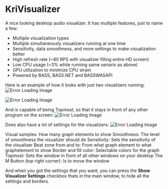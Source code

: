 # KriVisualizer
 A nice looking desktop audio visualizer. It has multiple features, just to name a few:
 
* Multiple visualization types
* Multiple simultaneously visualizers running at one time
* Sensitivity, data smoothness, and more settings to make visualization better
* High refresh rate (~80 RPS with visualizer filling entire HD screen)
* Low CPU usage (~3% while running same senario as above)
* GPU utilization to minimize CPU strain
* Powered by BASS, BASS.NET and BASSWASAPI

Here is an example of how it looks with just two visualizers running:
![Error Loading Image](https://hpug4w.db.files.1drv.com/y4mdWS_7pDPAnTqqZK9pjl1gbPjtjIK933kdDMhWr1qHz-AloWRyiUbIZIvpz_1saN8zSywoL6cNUYIXRqS1cBo5W4OUe9j3p7mabA1hEywlmiQYObdIM7sAUHa43WPZjb27-JyWRW98AswJuEfbmAd3YTz3AxThBCmxxF1TcPFc3vLhuolsJ3qtSMSiPxyDJnBs8V8SrFyVzW2nkC8QtkLGg?psid=1?width=600&height=119&cropmode=none)

![Error Loading Image](https://gybeqa.db.files.1drv.com/y4mzQGYKSZTK2hXCBKbaJvdjU8WU90JKxJtHwcRnD4-UOJRNlV_GpdyQig74AHRzoLc9KBnEr9Cw-llriOMgS4phsbZbS73NLsI6tLYsnGLMedhqkm3Y6JXip6fGrk3tAlppnWuN4MbnkW29d-v9E-nu5zVHwhllvv4xVXPtFb3V5yMbcUTRCoGKVvSZtnGCFUfDMUdzKPH9JcXyAF60fOdVA?psid=1?width=450&height=388&cropmode=none)

And is capable of being Topmost, so that it stays in front of any other program on the screen:
![Error Loading Image](https://jelkea.db.files.1drv.com/y4mvzGffnJXiS0svwBB4g7g9OXTcxCGncG0eG4UAFCyWZkOXmQShSYj-KnUx-e7NPVPUOQ7D5Vqn9sJGo_hHmoAI-LZktLe8DQvGU82hCcGQKTyl72bGAz6xUqdjTo1tP8kB4H0YtFbt-96PAoVm7tLLUR7rRRYQIZn-9xMhLMcOXU9f8lWEtvfBUFGt9IJ32o2JZWSvyiB631yOuVVrxaTxg?psid=1?width=600&height=469&cropmode=none)

Does also have a lot of settings for the visualizers:
![Error Loading Image](https://uq8uhg.db.files.1drv.com/y4m1w_yj06mXGwCW3TGNd3l6jZ7B_tdM99eR-WWtkEyzpyzyd9M6BJn8kyNal8fd9AuNTsudcUZD5itExM8HFLjmXl8UtDxXIR47QteiZHHxVNn5TSytdfjo1FI7wiu-bqCvsLLwiF6tabaT7m1s2cWPpqracqLvAlr4Em-l8I5ofSkiktGcdoLqnAidWFSKGV1ULhmh-ulIO2zXjM2rE8A1A?width=1183&height=222&cropmode=none)

Visual samples: How many graph elements to show
Smoothness: The level of smoothness the visualizer should do
Sensitivity: Sets the sensitivity of the visualizer
Beat zone from and to: From what graph element to what graphelement to show
Border and fill color: Selectable colors for the graph
Topmost: Sets the window in front of all other windows on your desktop
The M Button (top right corner): Is to move the window

And when you got the settings that you want, you can press the **Show Visualizer Settings** checkbox thats in the main window, to hide all the settings and borders.
